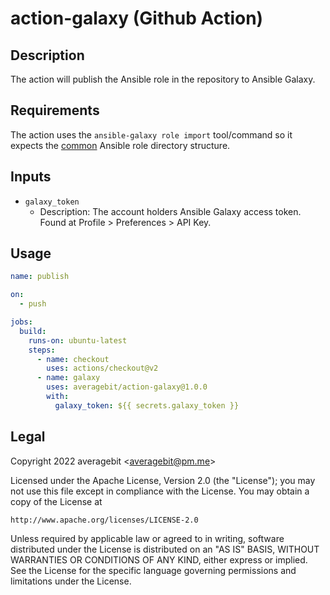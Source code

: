 # action-galaxy (Github Action)

## Description

The action will publish the Ansible role in the repository to Ansible
Galaxy.

## Requirements

The action uses the `ansible-galaxy role import` tool/command so it
expects the [common](https://galaxy.ansible.com/docs/contributing/creating_role.html) Ansible role directory structure.

## Inputs

- `galaxy_token`
  - Description: The account holders Ansible Galaxy access token. Found
    at Profile > Preferences > API Key.

## Usage

```yml
name: publish

on:
  - push

jobs:
  build:
    runs-on: ubuntu-latest
    steps:
      - name: checkout
        uses: actions/checkout@v2
      - name: galaxy
        uses: averagebit/action-galaxy@1.0.0
        with:
          galaxy_token: ${{ secrets.galaxy_token }}
```

## Legal

Copyright 2022 averagebit <[averagebit@pm.me](mailto:averagebit@pm.me)>

Licensed under the Apache License, Version 2.0 (the "License"); you may
not use this file except in compliance with the License. You may obtain
a copy of the License at

    http://www.apache.org/licenses/LICENSE-2.0

Unless required by applicable law or agreed to in writing, software
distributed under the License is distributed on an "AS IS" BASIS,
WITHOUT WARRANTIES OR CONDITIONS OF ANY KIND, either express or implied.
See the License for the specific language governing permissions and
limitations under the License.
